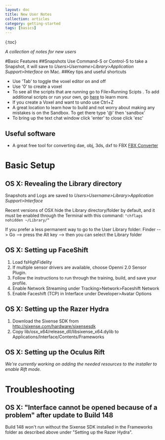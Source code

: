 ```yaml
---
layout: doc
title: New User Notes
collection: articles
category: getting-started
tags: [basics]
---
```


{:toc}

_A collection of notes for new users_

#Basic Features
##Snapshots
Use Command-S or Control-S to take a Snapshot, it will save to _Users>Username>Library>Application Support>Interface_ on Mac.
##Key tips and useful shortcuts
* Use 'Tab' to toggle the voxel editor on and off
* Use '0' to create a voxel
* To see all the scripts that are running go to File>Running Scipts . To add additional scripts or run your own, go [here](https://alphas.highfidelity.io/t/fun-and-useful-js-scripts/154) to learn more. 
* If you create a Voxel and want to undo use Ctrl+Z
* A great location to learn how to build and not worry about making any mistakes is on the Sandbox. To get there type '@' then 'sandbox'
* To bring up the text chat window click 'enter' to close click 'esc'

## Useful software
* A great free tool for converting dae, obj, 3ds, dxf to FBX [FBX Converter](http://usa.autodesk.com/adsk/servlet/pc/item?siteID=123112&id=20481519)

# Basic Setup
## OS X: Revealing the Library directory
Snapshots and Logs are saved to _Users>Username>Library>Application Support>Interface_

Recent versions of OSX hide the Library directory/folder by default, and it must be enabled through the Terminal with this command: `"chflags nohidden ~/Library/“`

If you prefer a less permanent way to go to the User Library folder:
Finder --> Go --> press the Alt key --> then you can select the Library folder

## OS X: Setting up FaceShift
1. Load fsHighFidelity
2. If multiple sensor drivers are available, choose Openni 2.0 Sensor Plugin. 
3. Follow the instructions to run through the training, build, and save your profile.
4. Enable Network Streaming under Tracking>Network>Faceshift Network
5. Enable Faceshift (TCP) in Interface under Developer>Avatar Options

## OS X: Setting up the Razer Hydra
1. Download the Sixense SDK from http://sixense.com/hardware/sixensesdk
2. Copy lib/osx_x64/release_dll/libsixense_x64.dylib to Applications/Interface/Contents/Frameworks 

## OS X: Setting up the Oculus Rift
_We're currently working on adding the needed resources to the installer to enable Rift mode._

# Troubleshooting
## OS X: "Interface cannot be opened because of a problem" after update to Build 148
Build 148 won't run without the Sixense SDK installed in the Frameworks folder as described above under "Setting up the Razer Hydra".
